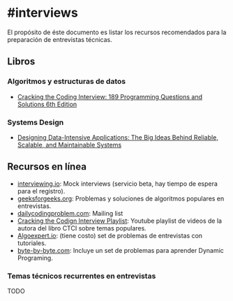 # #interviews

El propósito de éste documento es listar los recursos recomendados para la preparación de entrevistas técnicas.

## Libros

### Algoritmos y estructuras de datos
- [Cracking the Coding Interview: 189 Programming Questions and Solutions  6th Edition](http://www.crackingthecodinginterview.com/)
### Systems Design
- [Designing Data-Intensive Applications: The Big Ideas Behind Reliable, Scalable, and Maintainable Systems](https://www.amazon.com/Designing-Data-Intensive-Applications-Reliable-Maintainable/dp/1449373321/ref=sr_1_1?crid=XGN4S7QKJJB2&keywords=kleppmann%27s+designing+data-intensive+applications&qid=1581796005&s=books&sprefix=kleppman%2Cstripbooks-intl-ship%2C157&sr=1-1)

## Recursos en línea

- [interviewing.io](https://interviewing.io/): Mock interviews (servicio beta, hay tiempo de espera para el registro).
- [geeksforgeeks.org](https://www.geeksforgeeks.org/): Problemas y soluciones de algoritmos populares en entrevistas.
- [dailycodingproblem.com](https://www.dailycodingproblem.com/): Mailing list
- [Cracking the Codign Interview Playlist](https://www.youtube.com/playlist?list=PLOuZYwbmgZWXvkghUyMLdI90IwxbNCiWK): Youtube playlist de videos de la autora del libro CTCI sobre temas populares.
- [Algoexpert.io](https://www.algoexpert.io/): (tiene costo) set de problemas de entrevistas con tutoriales.
- [byte-by-byte.com](https://www.byte-by-byte.com/blog/): Incluye un set de problemas para aprender Dynamic Programing.


### Temas técnicos recurrentes en entrevistas
TODO
